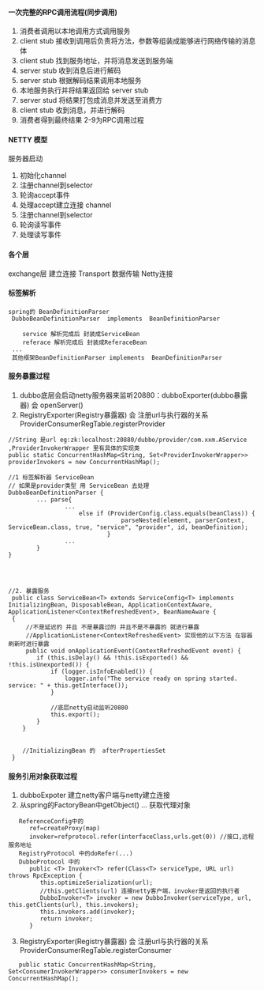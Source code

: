 #### 一次完整的RPC调用流程(同步调用)

1. 消费者调用以本地调用方式调用服务
2. client stub 接收到调用后负责将方法，参数等组装成能够进行网络传输的消息体
3. client stub 找到服务地址，并将消息发送到服务端
4. server stub 收到消息后进行解码
5. server stub 根据解码结果调用本地服务
6. 本地服务执行并将结果返回给 server stub
7. server stud 将结果打包成消息并发送至消费方
8. client stub 收到消息，并进行解码
9. 消费者得到最终结果
   2-9为RPC调用过程

#### NETTY 模型

服务器启动

1. 初始化channel
2. 注册channel到selector
3. 轮询accept事件
4. 处理accept建立连接 channel
5. 注册channel到selector
6. 轮询读写事件
7. 处理读写事件

#### 各个层

exchange层 建立连接
Transport 数据传输 Netty连接

#### 标签解析

```
spring的 BeanDefinitionParser
 DubboBeanDefinitionParser  implements  BeanDefinitionParser
    
    service 解析完成后 封装成ServiceBean
    referace 解析完成后 封装成ReferaceBean
 ...
 其他框架BeanDefinitionParser implements  BeanDefinitionParser

```

#### 服务暴露过程

1. dubbo底层会启动netty服务器来监听20880：dubboExporter(dubbo暴露器) 会 openServer()
2. RegistryExporter(Registry暴露器) 会 注册url与执行器的关系 ProviderConsumerRegTable.registerProvider

```
//String 是url eg:zk:localhost:20880/dubbo/provider/com.xxm.AService ,ProviderInvokerWrapper 里有具体的实现类
public static ConcurrentHashMap<String, Set<ProviderInvokerWrapper>> providerInvokers = new ConcurrentHashMap();

```

```
//1 标签解析器 ServiceBean
// 如果是provider类型 用 ServiceBean 去处理
DubboBeanDefinitionParser {
        ... parse{
                ...
                    else if (ProviderConfig.class.equals(beanClass)) {
                                parseNested(element, parserContext, ServiceBean.class, true, "service", "provider", id, beanDefinition);
                            } 
                ...
        }
}


        
        
//2. 暴露服务     
 public class ServiceBean<T> extends ServiceConfig<T> implements InitializingBean, DisposableBean, ApplicationContextAware, ApplicationListener<ContextRefreshedEvent>, BeanNameAware {
 {
     //不是延迟的 并且 不是暴露过的 并且不是不暴露的 就进行暴露
     //ApplicationListener<ContextRefreshedEvent> 实现他的以下方法 在容器刷新时进行暴露
     public void onApplicationEvent(ContextRefreshedEvent event) {
        if (this.isDelay() && !this.isExported() && !this.isUnexported()) {
            if (logger.isInfoEnabled()) {
                logger.info("The service ready on spring started. service: " + this.getInterface());
            }

            //底层netty启动监听20880
            this.export();
        }
    }
    
    
    //InitializingBean 的  afterPropertiesSet
 }
```

#### 服务引用对象获取过程

1. dubboExpoter 建立netty客户端与netty建立连接
2. 从spring的FactoryBean中getObject() ... 获取代理对象

```
   ReferenceConfig中的
      ref=createProxy(map)
      invoker=refprotocol.refer(interfaceClass,urls.get(0)) //接口,远程服务地址    
   RegistryProtocol 中的doRefer(...)
   DubboProtocol 中的
      public <T> Invoker<T> refer(Class<T> serviceType, URL url) throws RpcException {
         this.optimizeSerialization(url);
         //this.getClients(url) 连接netty客户端，invoker是返回的执行者
         DubboInvoker<T> invoker = new DubboInvoker(serviceType, url, this.getClients(url), this.invokers);
         this.invokers.add(invoker);
         return invoker;
      }

```

3. RegistryExporter(Registry暴露器) 会 注册url与执行器的关系 ProviderConsumerRegTable.registerConsumer

```
   public static ConcurrentHashMap<String, Set<ConsumerInvokerWrapper>> consumerInvokers = new ConcurrentHashMap();
```

